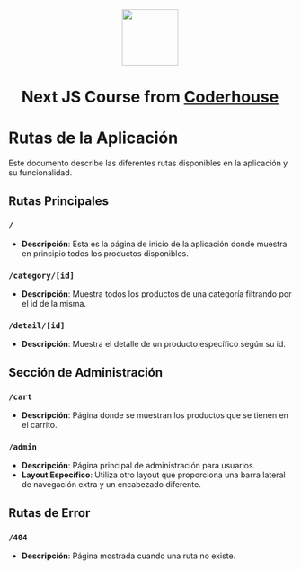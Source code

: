 <div align="center"> 
  <img height="100px" src="https://upload.wikimedia.org/wikipedia/commons/8/8e/Nextjs-logo.svg" />
<h1>Next JS Course from <a target="_blank" href="https://www.coderhouse.com">Coderhouse</a></h1>
</div>

# Rutas de la Aplicación

Este documento describe las diferentes rutas disponibles en la aplicación y su funcionalidad.

## Rutas Principales

### `/`

- **Descripción**: Esta es la página de inicio de la aplicación donde muestra en principio todos los productos
  disponibles.

### `/category/[id]`

- **Descripción**: Muestra todos los productos de una categoría filtrando por el id de la misma.

### `/detail/[id]`

- **Descripción**: Muestra el detalle de un producto específico según su id.

## Sección de Administración

### `/cart`

- **Descripción**: Página donde se muestran los productos que se tienen en el carrito.

### `/admin`

- **Descripción**: Página principal de administración para usuarios.
- **Layout Específico**: Utiliza otro layout que proporciona una barra lateral de navegación extra y un encabezado
  diferente.

## Rutas de Error

### `/404`

- **Descripción**: Página mostrada cuando una ruta no existe.

